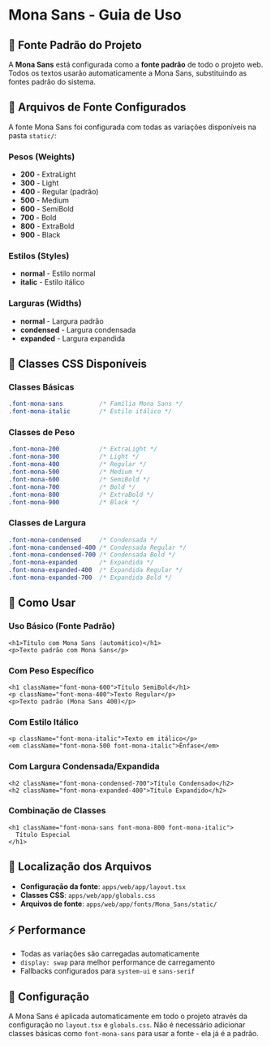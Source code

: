 # Mona Sans - Guia de Uso

## 🎯 Fonte Padrão do Projeto

A **Mona Sans** está configurada como a **fonte padrão** de todo o projeto web. Todos os textos usarão automaticamente a Mona Sans, substituindo as fontes padrão do sistema.

## 📁 Arquivos de Fonte Configurados

A fonte Mona Sans foi configurada com todas as variações disponíveis na pasta `static/`:

### Pesos (Weights)

- **200** - ExtraLight
- **300** - Light
- **400** - Regular (padrão)
- **500** - Medium
- **600** - SemiBold
- **700** - Bold
- **800** - ExtraBold
- **900** - Black

### Estilos (Styles)

- **normal** - Estilo normal
- **italic** - Estilo itálico

### Larguras (Widths)

- **normal** - Largura padrão
- **condensed** - Largura condensada
- **expanded** - Largura expandida

## 🎨 Classes CSS Disponíveis

### Classes Básicas

```css
.font-mona-sans          /* Família Mona Sans */
.font-mona-italic        /* Estilo itálico */
```

### Classes de Peso

```css
.font-mona-200           /* ExtraLight */
.font-mona-300           /* Light */
.font-mona-400           /* Regular */
.font-mona-500           /* Medium */
.font-mona-600           /* SemiBold */
.font-mona-700           /* Bold */
.font-mona-800           /* ExtraBold */
.font-mona-900           /* Black */
```

### Classes de Largura

```css
.font-mona-condensed     /* Condensada */
.font-mona-condensed-400 /* Condensada Regular */
.font-mona-condensed-700 /* Condensada Bold */
.font-mona-expanded      /* Expandida */
.font-mona-expanded-400  /* Expandida Regular */
.font-mona-expanded-700  /* Expandida Bold */
```

## 🚀 Como Usar

### Uso Básico (Fonte Padrão)

```tsx
<h1>Título com Mona Sans (automático)</h1>
<p>Texto padrão com Mona Sans</p>
```

### Com Peso Específico

```tsx
<h1 className="font-mona-600">Título SemiBold</h1>
<p className="font-mona-400">Texto Regular</p>
<p>Texto padrão (Mona Sans 400)</p>
```

### Com Estilo Itálico

```tsx
<p className="font-mona-italic">Texto em itálico</p>
<em className="font-mona-500 font-mona-italic">Ênfase</em>
```

### Com Largura Condensada/Expandida

```tsx
<h2 className="font-mona-condensed-700">Título Condensado</h2>
<h2 className="font-mona-expanded-400">Título Expandido</h2>
```

### Combinação de Classes

```tsx
<h1 className="font-mona-sans font-mona-800 font-mona-italic">
  Título Especial
</h1>
```

## 📁 Localização dos Arquivos

- **Configuração da fonte**: `apps/web/app/layout.tsx`
- **Classes CSS**: `apps/web/app/globals.css`
- **Arquivos de fonte**: `apps/web/app/fonts/Mona_Sans/static/`

## ⚡ Performance

- Todas as variações são carregadas automaticamente
- `display: swap` para melhor performance de carregamento
- Fallbacks configurados para `system-ui` e `sans-serif`

## 🔧 Configuração

A Mona Sans é aplicada automaticamente em todo o projeto através da configuração no `layout.tsx` e `globals.css`. Não é necessário adicionar classes básicas como `font-mona-sans` para usar a fonte - ela já é a padrão.
